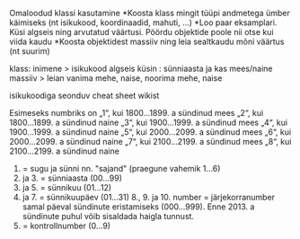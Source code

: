 Omaloodud klassi kasutamine
*Koosta klass mingit tüüpi andmetega ümber käimiseks (nt isikukood, koordinaadid, mahuti, …)
*Loo paar eksamplari. Küsi algseis ning arvutatud väärtusi. Pöördu objektide poole nii otse kui viida kaudu
*Koosta objektidest massiiv ning leia sealtkaudu mõni väärtus (nt suurim)


klass: inimene > isikukood
algseis küsin : sünniaasta ja kas mees/naine
massiiv > leian vanima mehe, naise, noorima mehe, naise

isikukoodiga seonduv cheat sheet wikist

Esimeseks numbriks on
    „1“, kui 1800...1899. a sündinud mees
    „2“, kui 1800...1899. a sündinud naine
    „3“, kui 1900...1999. a sündinud mees
    „4“, kui 1900...1999. a sündinud naine
    „5“, kui 2000...2099. a sündinud mees
    „6“, kui 2000...2099. a sündinud naine
    „7“, kui 2100...2199. a sündinud mees
    „8“, kui 2100...2199. a sündinud naine


1. = sugu ja sünni nn. "sajand" (praegune vahemik 1...6)
2. ja 3. = sünniaasta (00...99)
4. ja 5. = sünnikuu (01...12)
6. ja 7. = sünnikuupäev (01...31)
8., 9. ja 10. number = järjekorranumber samal päeval sündinute eristamiseks (000...999). Enne 2013. a sündinute puhul võib sisaldada haigla tunnust.
11. = kontrollnumber (0...9)